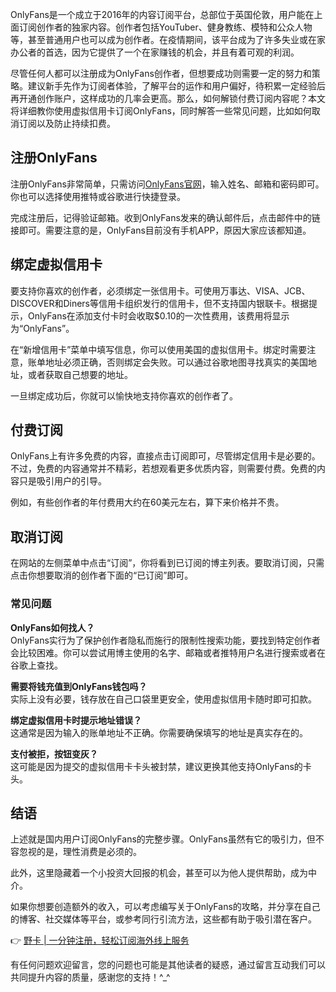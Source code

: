 OnlyFans是一个成立于2016年的内容订阅平台，总部位于英国伦敦，用户能在上面订阅创作者的独家内容。创作者包括YouTuber、健身教练、模特和公众人物等，甚至普通用户也可以成为创作者。在疫情期间，该平台成为了许多失业或在家办公者的首选，因为它提供了一个在家赚钱的机会，并且有着可观的利润。

尽管任何人都可以注册成为OnlyFans创作者，但想要成功则需要一定的努力和策略。建议新手先作为订阅者体验，了解平台的运作和用户偏好，待积累一定经验后再开通创作账户，这样成功的几率会更高。那么，如何解锁付费订阅内容呢？本文将详细教你使用虚拟信用卡订阅OnlyFans，同时解答一些常见问题，比如如何取消订阅以及防止持续扣费。

## 注册OnlyFans

注册OnlyFans非常简单，只需访问[OnlyFans官网](https://onlyfans.com)，输入姓名、邮箱和密码即可。你也可以选择使用推特或谷歌进行快捷登录。

完成注册后，记得验证邮箱。收到OnlyFans发来的确认邮件后，点击邮件中的链接即可。需要注意的是，OnlyFans目前没有手机APP，原因大家应该都知道。

## 绑定虚拟信用卡

要支持你喜欢的创作者，必须绑定一张信用卡。可使用万事达、VISA、JCB、DISCOVER和Diners等信用卡组织发行的信用卡，但不支持国内银联卡。根据提示，OnlyFans在添加支付卡时会收取$0.10的一次性费用，该费用将显示为“OnlyFans”。

在“新增信用卡”菜单中填写信息，你可以使用美国的虚拟信用卡。绑定时需要注意，账单地址必须正确，否则绑定会失败。可以通过谷歌地图寻找真实的美国地址，或者获取自己想要的地址。

一旦绑定成功后，你就可以愉快地支持你喜欢的创作者了。

## 付费订阅

OnlyFans上有许多免费的内容，直接点击订阅即可，尽管绑定信用卡是必要的。不过，免费的内容通常并不精彩，若想观看更多优质内容，则需要付费。免费的内容只是吸引用户的引导。

例如，有些创作者的年付费用大约在60美元左右，算下来价格并不贵。

## 取消订阅

在网站的左侧菜单中点击“订阅”，你将看到已订阅的博主列表。要取消订阅，只需点击你想要取消的创作者下面的“已订阅”即可。 

### 常见问题

**OnlyFans如何找人？**  
OnlyFans实行为了保护创作者隐私而施行的限制性搜索功能，要找到特定创作者会比较困难。你可以尝试用博主使用的名字、邮箱或者推特用户名进行搜索或者在谷歌上查找。

**需要将钱充值到OnlyFans钱包吗？**  
实际上没有必要，钱存放在自己口袋里更安全，使用虚拟信用卡随时即可扣款。

**绑定虚拟信用卡时提示地址错误？**  
这通常是因为输入的账单地址不正确。你需要确保填写的地址是真实存在的。

**支付被拒，按钮变灰？**  
这可能是因为提交的虚拟信用卡卡头被封禁，建议更换其他支持OnlyFans的卡头。

## 结语

上述就是国内用户订阅OnlyFans的完整步骤。OnlyFans虽然有它的吸引力，但不容忽视的是，理性消费是必须的。

此外，这里隐藏着一个小投资大回报的机会，甚至可以为他人提供帮助，成为中介。

如果你想要创造额外的收入，可以考虑编写关于OnlyFans的攻略，并分享在自己的博客、社交媒体等平台，或参考同行引流方法，这些都有助于吸引潜在客户。

👉 [野卡 | 一分钟注册，轻松订阅海外线上服务](https://bit.ly/bewildcard)

有任何问题欢迎留言，您的问题也可能是其他读者的疑惑，通过留言互动我们可以共同提升内容的质量，感谢您的支持！^_^